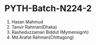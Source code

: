 # PYTH-Batch-N224-2

1. Hasan Mahmud
2. Tanvir Rahman(Dhaka)
3. Rasheduzzaman Biddut (Mymensignh)
4. Md.Arafat Rahman(Chittagong)